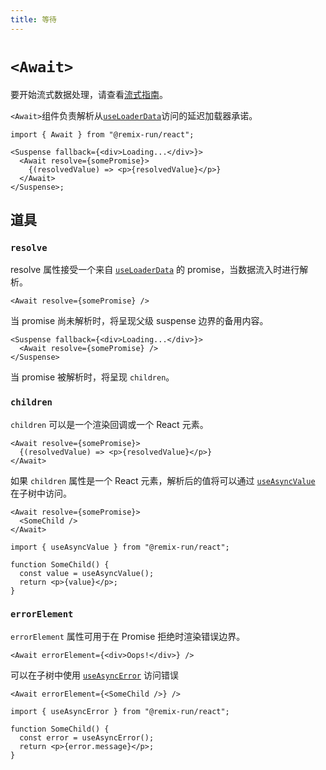 ```yaml
---
title: 等待
---
```


# `<Await>`

要开始流式数据处理，请查看[流式指南][streaming_guide]。

`<Await>`组件负责解析从[`useLoaderData`][use_loader_data]访问的延迟加载器承诺。

```tsx
import { Await } from "@remix-run/react";

<Suspense fallback={<div>Loading...</div>}>
  <Await resolve={somePromise}>
    {(resolvedValue) => <p>{resolvedValue}</p>}
  </Await>
</Suspense>;
```

## 道具

### `resolve`

resolve 属性接受一个来自 [`useLoaderData`][use_loader_data] 的 promise，当数据流入时进行解析。

```tsx
<Await resolve={somePromise} />
```

当 promise 尚未解析时，将呈现父级 suspense 边界的备用内容。

```tsx
<Suspense fallback={<div>Loading...</div>}>
  <Await resolve={somePromise} />
</Suspense>
```

当 promise 被解析时，将呈现 `children`。

### `children`

`children` 可以是一个渲染回调或一个 React 元素。

```tsx
<Await resolve={somePromise}>
  {(resolvedValue) => <p>{resolvedValue}</p>}
</Await>
```

如果 `children` 属性是一个 React 元素，解析后的值将可以通过 [`useAsyncValue`][use_async_value] 在子树中访问。

```tsx
<Await resolve={somePromise}>
  <SomeChild />
</Await>
```

```tsx
import { useAsyncValue } from "@remix-run/react";

function SomeChild() {
  const value = useAsyncValue();
  return <p>{value}</p>;
}
```

### `errorElement`

`errorElement` 属性可用于在 Promise 拒绝时渲染错误边界。

```tsx
<Await errorElement={<div>Oops!</div>} />
```

可以在子树中使用 [`useAsyncError`][use_async_error] 访问错误

```tsx
<Await errorElement={<SomeChild />} />
```

```tsx
import { useAsyncError } from "@remix-run/react";

function SomeChild() {
  const error = useAsyncError();
  return <p>{error.message}</p>;
}
```

[streaming_guide]: ../guides/streaming
[use_loader_data]: ../hooks/use-loader-data
[use_async_value]: ../hooks/use-async-value
[use_async_error]: ../hooks/use-async-error